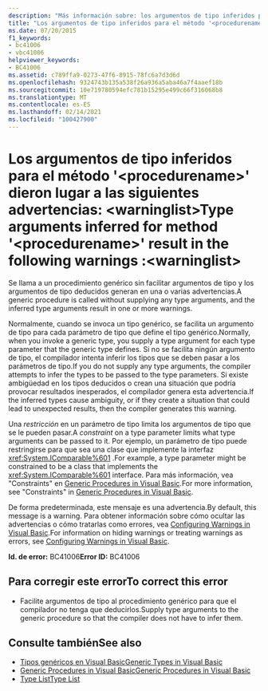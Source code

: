 ```yaml
---
description: "Más información sobre: los argumentos de tipo inferidos para el método ' <procedurename> ' producen las siguientes advertencias:<warninglist>"
title: "Los argumentos de tipo inferidos para el método '<procedurename>' dieron lugar a las siguientes advertencias: <warninglist>"
ms.date: 07/20/2015
f1_keywords:
- bc41006
- vbc41006
helpviewer_keywords:
- BC41006
ms.assetid: c789ffa9-0273-47f6-8915-78fc6a7d3d6d
ms.openlocfilehash: 9324743b135a538f26a936a5aba46a7f4aaef18b
ms.sourcegitcommit: 10e719780594efc781b15295e499c66f316068b8
ms.translationtype: MT
ms.contentlocale: es-ES
ms.lasthandoff: 02/14/2021
ms.locfileid: "100427900"
---
```

# <a name="type-arguments-inferred-for-method-procedurename-result-in-the-following-warnings-warninglist"></a><span data-ttu-id="6b0ff-103">Los argumentos de tipo inferidos para el método '\<procedurename>' dieron lugar a las siguientes advertencias: \<warninglist></span><span class="sxs-lookup"><span data-stu-id="6b0ff-103">Type arguments inferred for method '\<procedurename>' result in the following warnings :\<warninglist></span></span>

<span data-ttu-id="6b0ff-104">Se llama a un procedimiento genérico sin facilitar argumentos de tipo y los argumentos de tipo deducidos generan en una o varias advertencias.</span><span class="sxs-lookup"><span data-stu-id="6b0ff-104">A generic procedure is called without supplying any type arguments, and the inferred type arguments result in one or more warnings.</span></span>  
  
 <span data-ttu-id="6b0ff-105">Normalmente, cuando se invoca un tipo genérico, se facilita un argumento de tipo para cada parámetro de tipo que define el tipo genérico.</span><span class="sxs-lookup"><span data-stu-id="6b0ff-105">Normally, when you invoke a generic type, you supply a type argument for each type parameter that the generic type defines.</span></span> <span data-ttu-id="6b0ff-106">Si no se facilita ningún argumento de tipo, el compilador intenta inferir los tipos que se deben pasar a los parámetros de tipo.</span><span class="sxs-lookup"><span data-stu-id="6b0ff-106">If you do not supply any type arguments, the compiler attempts to infer the types to be passed to the type parameters.</span></span> <span data-ttu-id="6b0ff-107">Si existe ambigüedad en los tipos deducidos o crean una situación que podría provocar resultados inesperados, el compilador genera esta advertencia.</span><span class="sxs-lookup"><span data-stu-id="6b0ff-107">If the inferred types cause ambiguity, or if they create a situation that could lead to unexpected results, then the compiler generates this warning.</span></span>  
  
 <span data-ttu-id="6b0ff-108">Una *restricción* en un parámetro de tipo limita los argumentos de tipo que se le pueden pasar.</span><span class="sxs-lookup"><span data-stu-id="6b0ff-108">A *constraint* on a type parameter limits what type arguments can be passed to it.</span></span> <span data-ttu-id="6b0ff-109">Por ejemplo, un parámetro de tipo puede restringirse para que sea una clase que implemente la interfaz <xref:System.IComparable%601> .</span><span class="sxs-lookup"><span data-stu-id="6b0ff-109">For example, a type parameter might be constrained to be a class that implements the <xref:System.IComparable%601> interface.</span></span> <span data-ttu-id="6b0ff-110">Para más información, vea "Constraints" en [Generic Procedures in Visual Basic](../programming-guide/language-features/data-types/generic-procedures.md).</span><span class="sxs-lookup"><span data-stu-id="6b0ff-110">For more information, see "Constraints" in [Generic Procedures in Visual Basic](../programming-guide/language-features/data-types/generic-procedures.md).</span></span>  
  
 <span data-ttu-id="6b0ff-111">De forma predeterminada, este mensaje es una advertencia.</span><span class="sxs-lookup"><span data-stu-id="6b0ff-111">By default, this message is a warning.</span></span> <span data-ttu-id="6b0ff-112">Para obtener información sobre cómo ocultar las advertencias o cómo tratarlas como errores, vea [Configuring Warnings in Visual Basic](/visualstudio/ide/configuring-warnings-in-visual-basic).</span><span class="sxs-lookup"><span data-stu-id="6b0ff-112">For information on hiding warnings or treating warnings as errors, see [Configuring Warnings in Visual Basic](/visualstudio/ide/configuring-warnings-in-visual-basic).</span></span>  
  
 <span data-ttu-id="6b0ff-113">**Id. de error:** BC41006</span><span class="sxs-lookup"><span data-stu-id="6b0ff-113">**Error ID:** BC41006</span></span>  
  
## <a name="to-correct-this-error"></a><span data-ttu-id="6b0ff-114">Para corregir este error</span><span class="sxs-lookup"><span data-stu-id="6b0ff-114">To correct this error</span></span>  
  
- <span data-ttu-id="6b0ff-115">Facilite argumentos de tipo al procedimiento genérico para que el compilador no tenga que deducirlos.</span><span class="sxs-lookup"><span data-stu-id="6b0ff-115">Supply type arguments to the generic procedure so that the compiler does not have to infer them.</span></span>  
  
## <a name="see-also"></a><span data-ttu-id="6b0ff-116">Consulte también</span><span class="sxs-lookup"><span data-stu-id="6b0ff-116">See also</span></span>

- [<span data-ttu-id="6b0ff-117">Tipos genéricos en Visual Basic</span><span class="sxs-lookup"><span data-stu-id="6b0ff-117">Generic Types in Visual Basic</span></span>](../programming-guide/language-features/data-types/generic-types.md)
- [<span data-ttu-id="6b0ff-118">Generic Procedures in Visual Basic</span><span class="sxs-lookup"><span data-stu-id="6b0ff-118">Generic Procedures in Visual Basic</span></span>](../programming-guide/language-features/data-types/generic-procedures.md)
- [<span data-ttu-id="6b0ff-119">Type List</span><span class="sxs-lookup"><span data-stu-id="6b0ff-119">Type List</span></span>](../language-reference/statements/type-list.md)
